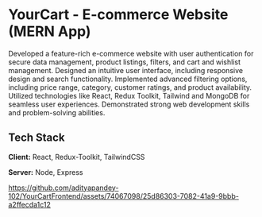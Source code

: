 # YourCart - E-commerce Website (MERN App)

Developed a feature-rich e-commerce website with user authentication for secure data management, product
listings, filters, and cart and wishlist management.
Designed an intuitive user interface, including responsive design and search functionality.
Implemented advanced filtering options, including price range, category, customer ratings, and product
availability.
Utilized technologies like React, Redux Toolkit, Tailwind and MongoDB for seamless user experiences.
Demonstrated strong web development skills and problem-solving abilities.

## Tech Stack

**Client:** React, Redux-Toolkit, TailwindCSS

**Server:** Node, Express


https://github.com/adityapandey-102/YourCartFrontend/assets/74067098/25d86303-7082-41a9-9bbb-a2ffecda1c12

